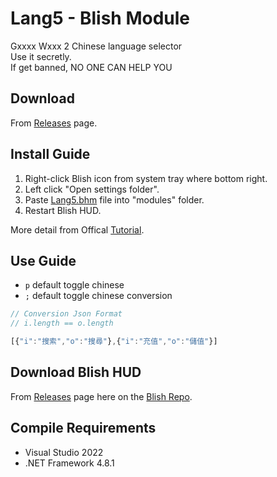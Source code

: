 # Lang5 - Blish Module
Gxxxx Wxxx 2 Chinese language selector  
Use it secretly.  
If get banned, NO ONE CAN HELP YOU

## Download
From [Releases](https://github.com/cy-sp-howard/lang5/releases) page.
## Install Guide
1. Right-click Blish icon from system tray where bottom right.
2. Left click "Open settings folder".
3. Paste [Lang5.bhm](https://github.com/cy-sp-howard/lang5/releases) file into "modules" folder.
4. Restart Blish HUD.

More detail from Offical [Tutorial](https://blishhud.com/docs/user/installing-modules#manually-installing-modules).

## Use Guide
* `p` default toggle chinese
* `;` default toggle chinese conversion  
```js
// Conversion Json Format
// i.length == o.length 

[{"i":"搜索","o":"搜尋"},{"i":"充值","o":"儲值"}]
```
## Download Blish HUD
From [Releases](https://github.com/blish-hud/Blish-HUD/releases) page here on the [Blish Repo](https://github.com/blish-hud/Blish-HUD).



## Compile Requirements
- Visual Studio 2022
- .NET Framework 4.8.1

